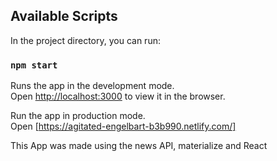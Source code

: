 ## Available Scripts

In the project directory, you can run:

### `npm start`

Runs the app in the development mode.<br>
Open [http://localhost:3000](http://localhost:3000) to view it in the browser.

Run the app in production mode. <br>
Open [https://agitated-engelbart-b3b990.netlify.com/]

This App was made using the news API, materialize and React